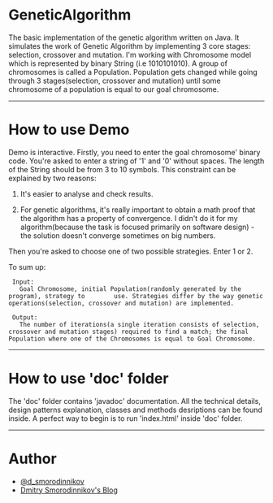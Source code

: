 # GeneticAlgorithm

The basic implementation of the genetic algorithm written on Java. It simulates the work of Genetic Algorithm by implementing 3 core stages: selection, crossover and mutation. I'm working with Chromosome model which is represented by binary String (i.e 1010101010). A group of chromosomes is called a Population. Population gets changed while going through 3 stages(selection, crossover and mutation) until some chromosome of a population is equal to our goal chromosome. 

*** 
# How to use Demo

Demo is interactive. Firstly, you need to enter the goal chromosome' binary code. You're asked to enter a  string of '1' and '0' without spaces. The length of the String should be from 3 to 10 symbols. This constraint can be explained by two reasons:
<ol>
    <li> It's easier to analyse and check results. </li><p/>
   <li> For genetic algorithms, it's really important to obtain a math proof that the algorithm has a property of convergence. I didn't do it for my algorithm(because the task is focused primarily on software design) - the solution doesn't converge sometimes on big numbers.</li><p/>
</ol>
Then you're asked to choose one of two possible strategies. Enter 1 or 2.

To sum up:

     Input:      
       Goal Chromosome, initial Population(randomly generated by the program), strategy to        use. Strategies differ by the way genetic operations(selection, crossover and mutation) are implemented.
       
     Output:
       The number of iterations(a single iteration consists of selection, crossover and mutation stages) required to find a match; the final Population where one of the Chromosomes is equal to Goal Chromosome.  

***
# How to use 'doc' folder

The 'doc' folder contains 'javadoc' documentation. All the technical details, design patterns explanation, classes and methods desriptions can be found inside. A perfect way to begin is to run 'index.html' inside 'doc' folder.

***
# Author

* [@d_smorodinnikov](https://twitter.com/d_smorodinnikov") <br/>
* [Dmitry Smorodinnikov's Blog](https://smorodinnikov.com/)<br/>
